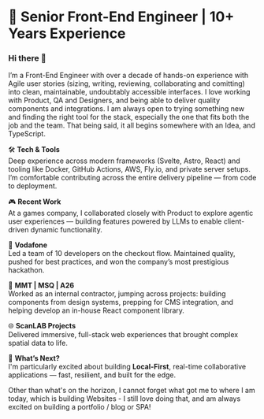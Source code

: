 # 🚀 Senior Front-End Engineer | 10+ Years Experience

### Hi there 👋

I’m a Front-End Engineer with over a decade of hands-on experience with Agile user stories (sizing, writing, reviewing, collaborating and comitting) into clean, maintainable, undoubtably accessible interfaces. I love working with Product, QA and Designers, and being able to deliver quality components and integrations. I am always open to trying something new and finding the right tool for the stack, especially the one that fits both the job and the team. That being said, it all begins somewhere with an Idea, and TypeScript.

🛠️ **Tech & Tools**  
Deep experience across modern frameworks (Svelte, Astro, React) and tooling like Docker, GitHub Actions, AWS, Fly.io, and private server setups. I’m comfortable contributing across the entire delivery pipeline — from code to deployment.

🎮 **Recent Work**  
At a games company, I collaborated closely with Product to explore agentic user experiences — building features powered by LLMs to enable client-driven dynamic functionality.

🛒 **Vodafone**  
Led a team of 10 developers on the checkout flow. Maintained quality, pushed for best practices, and won the company’s most prestigious hackathon.

🧩 **MMT | MSQ | A26**  
Worked as an internal contractor, jumping across projects: building components from design systems, prepping for CMS integration, and helping develop an in-house React component library.

🌐 **ScanLAB Projects**  
Delivered immersive, full-stack web experiences that brought complex spatial data to life.

🔭 **What’s Next?**  
I'm particularly excited about building **Local-First**, real-time collaborative applications — fast, resilient, and built for the edge. 

Other than what's on the horizon, I cannot forget what got me to where I am today, which is building Websites - I still love doing that, and am always excited on building a portfolio / blog or SPA!
